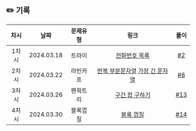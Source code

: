 ## ✏️ 기록

| 차시  |    날짜    | 문제유형 |                                                      링크                                                      |                            풀이                            |
| :---: | :--------: | :------: | :------------------------------------------------------------------------------------------------------------: | :--------------------------------------------------------: |
| 1차시 | 2024.03.18 |  트라이  |                             [전화번호 목록](https://www.acmicpc.net/problem/5052)                              |  [#2](https://github.com/AlgoLeadMe/AlgoLeadMe-9/pulls/2)  |
| 2차시 | 2024.03.22 | 라빈카프 | [반복 부분문자열](https://www.acmicpc.net/problem/1605) [가장 긴 문자열](https://www.acmicpc.net/problem/3033) |  [#8](https://github.com/AlgoLeadMe/AlgoLeadMe-9/pulls/8)  |
| 3차시 | 2024.03.26 | 펜윅트리 |                             [구간 합 구하기](https://www.acmicpc.net/problem/2042)                             | [#13](https://github.com/AlgoLeadMe/AlgoLeadMe-9/pulls/13) |
| 4차시 | 2024.03.30 | 볼록껍질 |                               [볼록 껍질](https://www.acmicpc.net/problem/1708)                                | [#14](https://github.com/AlgoLeadMe/AlgoLeadMe-9/pulls/14) |